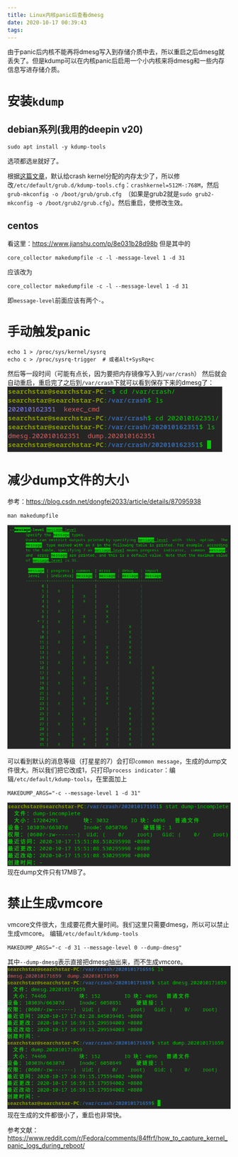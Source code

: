 ```yaml
---
title: Linux内核panic后查看dmesg
date: 2020-10-17 00:39:43
tags:
---
```


由于panic后内核不能再将dmesg写入到存储介质中去，所以重启之后dmesg就丢失了。但是kdump可以在内核panic后启用一个小内核来将dmesg和一些内存信息写进存储介质。

# 安装`kdump`
## debian系列(我用的deepin v20)
```shell
sudo apt install -y kdump-tools
```
选项都选`是`就好了。

根据[这篇文章](https://www.cnblogs.com/zhangmingda/p/12566534.html)，默认给crash kernel分配的内存太少了，所以修改`/etc/default/grub.d/kdump-tools.cfg`：`crashkernel=512M-:768M`，然后`grub-mkconfig -o /boot/grub/grub.cfg `（如果是grub2就是`sudo grub2-mkconfig -o /boot/grub2/grub.cfg`）。然后重启，使修改生效。

## centos
看这里：<https://www.jianshu.com/p/8e031b28d98b>
但是其中的
```
core_collector makedumpfile -c -l -message-level 1 -d 31
```
应该改为
```
core_collector makedumpfile -c -l --message-level 1 -d 31
```
即`message-level`前面应该有两个`-`。

# 手动触发panic
```shell
echo 1 > /proc/sys/kernel/sysrq
echo c > /proc/sysrq-trigger  # 或者Alt+SysRq+c
```
然后等一段时间（可能有点长，因为要把内存镜像写入到`/var/crash`）
然后就会自动重启，重启完了之后到`/var/crash`下就可以看到保存下来的dmesg了：
![在这里插入图片描述](Linux内核panic后查看dmesg/20201016235952642.png)

# 减少dump文件的大小
参考：<https://blog.csdn.net/dongfei2033/article/details/87095938>
```shell
man makedumpfile
```
![在这里插入图片描述](Linux内核panic后查看dmesg/20201017160621585.png)

可以看到默认的消息等级（打星星的7）会打印`common message`，生成的dump文件很大。所以我们把它改成1，只打印`process indicator`：编辑`/etc/default/kdump-tools`，在里面加上
```
MAKEDUMP_ARGS="-c --message-level 1 -d 31"
```
![在这里插入图片描述](Linux内核panic后查看dmesg/2020101716100078.png)
现在dump文件只有17MB了。

# 禁止生成vmcore
vmcore文件很大，生成要花费大量时间。我们这里只需要dmesg，所以可以禁止生成vmcore。
编辑`/etc/default/kdump-tools`
```
MAKEDUMP_ARGS="-c -d 31 --message-level 0 --dump-dmesg"
```
其中`--dump-dmesg`表示直接把dmesg抽出来，而不生成vmcore。
![在这里插入图片描述](Linux内核panic后查看dmesg/20201017170627300.png)
现在生成的文件都很小了，重启也非常快。

参考文献：<https://www.reddit.com/r/Fedora/comments/84ffrf/how_to_capture_kernel_panic_logs_during_reboot/>

